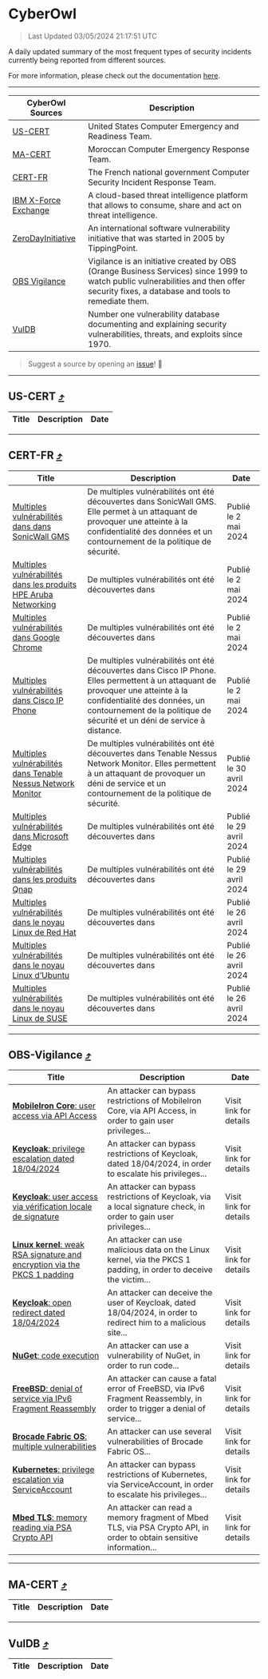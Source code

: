 
 <div id='top'></div>

# CyberOwl

 > Last Updated 03/05/2024 21:17:51 UTC
 
 A daily updated summary of the most frequent types of security incidents currently being reported from different sources.
 
 For more information, please check out the documentation [here](./docs/README.md).
 
 ---
 |CyberOwl Sources|Description|
 |---|---|
 |[US-CERT](#us-cert-arrow_heading_up)|United States Computer Emergency and Readiness Team.|
 |[MA-CERT](#ma-cert-arrow_heading_up)|Moroccan Computer Emergency Response Team.|
 |[CERT-FR](#cert-fr-arrow_heading_up)|The French national government Computer Security Incident Response Team.|
 |[IBM X-Force Exchange](#ibmcloud-arrow_heading_up)|A cloud-based threat intelligence platform that allows to consume, share and act on threat intelligence.|
 |[ZeroDayInitiative](#zerodayinitiative-arrow_heading_up)|An international software vulnerability initiative that was started in 2005 by TippingPoint.|
 |[OBS Vigilance](#obs-vigilance-arrow_heading_up)|Vigilance is an initiative created by OBS (Orange Business Services) since 1999 to watch public vulnerabilities and then offer security fixes, a database and tools to remediate them.|
 |[VulDB](#vuldb-arrow_heading_up)|Number one vulnerability database documenting and explaining security vulnerabilities, threats, and exploits since 1970.|
 
 > Suggest a source by opening an [issue](https://github.com/karimhabush/cyberowl/issues)! :raised_hands:
 ---

## US-CERT [:arrow_heading_up:](#cyberowl)

 |Title|Description|Date|
 |---|---|---|
 
 ---

## CERT-FR [:arrow_heading_up:](#cyberowl)

 |Title|Description|Date|
 |---|---|---|
 |[Multiples vulnérabilités dans dans SonicWall GMS](https://www.cert.ssi.gouv.fr/avis/CERTFR-2024-AVI-0360/)|De multiples vulnérabilités ont été découvertes dans SonicWall GMS. Elle permet à un attaquant de provoquer une atteinte à la confidentialité des données et un contournement de la politique de sécurité.|Publié le 2 mai 2024|
 |[Multiples vulnérabilités dans les produits HPE Aruba Networking](https://www.cert.ssi.gouv.fr/avis/CERTFR-2024-AVI-0359/)|De multiples vulnérabilités ont été découvertes dans |Publié le 2 mai 2024|
 |[Multiples vulnérabilités dans Google Chrome](https://www.cert.ssi.gouv.fr/avis/CERTFR-2024-AVI-0358/)|De multiples vulnérabilités ont été découvertes dans |Publié le 2 mai 2024|
 |[Multiples vulnérabilités dans Cisco IP Phone](https://www.cert.ssi.gouv.fr/avis/CERTFR-2024-AVI-0357/)|De multiples vulnérabilités ont été découvertes dans Cisco IP Phone. Elles permettent à un attaquant de provoquer une atteinte à la confidentialité des données, un contournement de la politique de sécurité et un déni de service à distance.|Publié le 2 mai 2024|
 |[Multiples vulnérabilités dans Tenable Nessus Network Monitor](https://www.cert.ssi.gouv.fr/avis/CERTFR-2024-AVI-0356/)|De multiples vulnérabilités ont été découvertes dans Tenable Nessus Network Monitor. Elles permettent à un attaquant de provoquer un déni de service et un contournement de la politique de sécurité.|Publié le 30 avril 2024|
 |[Multiples vulnérabilités dans Microsoft Edge](https://www.cert.ssi.gouv.fr/avis/CERTFR-2024-AVI-0355/)|De multiples vulnérabilités ont été découvertes dans |Publié le 29 avril 2024|
 |[Multiples vulnérabilités dans les produits Qnap](https://www.cert.ssi.gouv.fr/avis/CERTFR-2024-AVI-0354/)|De multiples vulnérabilités ont été découvertes dans |Publié le 29 avril 2024|
 |[Multiples vulnérabilités dans le noyau Linux de Red Hat](https://www.cert.ssi.gouv.fr/avis/CERTFR-2024-AVI-0353/)|De multiples vulnérabilités ont été découvertes dans |Publié le 26 avril 2024|
 |[Multiples vulnérabilités dans le noyau Linux d’Ubuntu](https://www.cert.ssi.gouv.fr/avis/CERTFR-2024-AVI-0352/)|De multiples vulnérabilités ont été découvertes dans |Publié le 26 avril 2024|
 |[Multiples vulnérabilités dans le noyau Linux de SUSE](https://www.cert.ssi.gouv.fr/avis/CERTFR-2024-AVI-0351/)|De multiples vulnérabilités ont été découvertes dans |Publié le 26 avril 2024|
 
 ---

## OBS-Vigilance [:arrow_heading_up:](#cyberowl)

 |Title|Description|Date|
 |---|---|---|
 |[<a href="https://vigilance.fr/vulnerability/MobileIron-Core-user-access-via-API-Access-41926" class="noirorange"><b>MobileIron Core</b>: user access via API Access</a>](https://vigilance.fr/vulnerability/MobileIron-Core-user-access-via-API-Access-41926)|An attacker can bypass restrictions of MobileIron Core, via API Access, in order to gain user privileges...|Visit link for details|
 |[<a href="https://vigilance.fr/vulnerability/Keycloak-privilege-escalation-dated-18-04-2024-44099" class="noirorange"><b>Keycloak</b>: privilege escalation dated 18/04/2024</a>](https://vigilance.fr/vulnerability/Keycloak-privilege-escalation-dated-18-04-2024-44099)|An attacker can bypass restrictions of Keycloak, dated 18/04/2024, in order to escalate his privileges...|Visit link for details|
 |[<a href="https://vigilance.fr/vulnerability/Keycloak-user-access-via-verification-locale-de-signature-44096" class="noirorange"><b>Keycloak</b>: user access via vérification locale de signature</a>](https://vigilance.fr/vulnerability/Keycloak-user-access-via-verification-locale-de-signature-44096)|An attacker can bypass restrictions of Keycloak, via a local signature check, in order to gain user privileges...|Visit link for details|
 |[<a href="https://vigilance.fr/vulnerability/Linux-kernel-weak-RSA-signature-and-encryption-via-the-PKCS-1-padding-44094" class="noirorange"><b>Linux kernel</b>: weak RSA signature and encryption via the PKCS 1 padding</a>](https://vigilance.fr/vulnerability/Linux-kernel-weak-RSA-signature-and-encryption-via-the-PKCS-1-padding-44094)|An attacker can use malicious data on the Linux kernel, via the PKCS 1 padding, in order to deceive the victim...|Visit link for details|
 |[<a href="https://vigilance.fr/vulnerability/Keycloak-open-redirect-dated-18-04-2024-44093" class="noirorange"><b>Keycloak</b>: open redirect dated 18/04/2024</a>](https://vigilance.fr/vulnerability/Keycloak-open-redirect-dated-18-04-2024-44093)|An attacker can deceive the user of Keycloak, dated 18/04/2024, in order to redirect him to a malicious site...|Visit link for details|
 |[<a href="https://vigilance.fr/vulnerability/NuGet-code-execution-41922" class="noirorange"><b>NuGet</b>: code execution</a>](https://vigilance.fr/vulnerability/NuGet-code-execution-41922)|An attacker can use a vulnerability of NuGet, in order to run code...|Visit link for details|
 |[<a href="https://vigilance.fr/vulnerability/FreeBSD-denial-of-service-via-IPv6-Fragment-Reassembly-41911" class="noirorange"><b>FreeBSD</b>: denial of service via IPv6 Fragment Reassembly</a>](https://vigilance.fr/vulnerability/FreeBSD-denial-of-service-via-IPv6-Fragment-Reassembly-41911)|An attacker can cause a fatal error of FreeBSD, via IPv6 Fragment Reassembly, in order to trigger a denial of service...|Visit link for details|
 |[<a href="https://vigilance.fr/vulnerability/Brocade-Fabric-OS-multiple-vulnerabilities-41905" class="noirorange"><b>Brocade Fabric OS</b>: multiple vulnerabilities</a>](https://vigilance.fr/vulnerability/Brocade-Fabric-OS-multiple-vulnerabilities-41905)|An attacker can use several vulnerabilities of Brocade Fabric OS...|Visit link for details|
 |[<a href="https://vigilance.fr/vulnerability/Kubernetes-privilege-escalation-via-ServiceAccount-44084" class="noirorange"><b>Kubernetes</b>: privilege escalation via ServiceAccount</a>](https://vigilance.fr/vulnerability/Kubernetes-privilege-escalation-via-ServiceAccount-44084)|An attacker can bypass restrictions of Kubernetes, via ServiceAccount, in order to escalate his privileges...|Visit link for details|
 |[<a href="https://vigilance.fr/vulnerability/Mbed-TLS-memory-reading-via-PSA-Crypto-API-44080" class="noirorange"><b>Mbed TLS</b>: memory reading via PSA Crypto API</a>](https://vigilance.fr/vulnerability/Mbed-TLS-memory-reading-via-PSA-Crypto-API-44080)|An attacker can read a memory fragment of Mbed TLS, via PSA Crypto API, in order to obtain sensitive information...|Visit link for details|
 
 ---

## MA-CERT [:arrow_heading_up:](#cyberowl)

 |Title|Description|Date|
 |---|---|---|
 
 ---

## VulDB [:arrow_heading_up:](#cyberowl)

 |Title|Description|Date|
 |---|---|---|
 